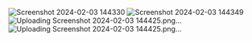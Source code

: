 
![Screenshot 2024-02-03 144330](https://github.com/reema2907/SIH_websiteApplication/assets/112660140/b635aeac-b82a-4633-943c-5afdf2e79a59)
![Screenshot 2024-02-03 144349](https://github.com/reema2907/SIH_websiteApplication/assets/112660140/b6aa1916-177c-4bf6-afe6-f8a8ee2ff112)
![Uploading Screenshot 2024-02-03 144425.png…]()
![Uploading Screenshot 2024-02-03 144425.png…]()
